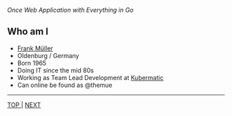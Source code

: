 *Once Web Application with Everything in Go*

## Who am I

* [Frank Müller](https://themue.dev)
* Oldenburg / Germany
* Born 1965
* Doing IT since the mid 80s
* Working as Team Lead Development at [Kubermatic](https://www.kubermatic.com/)
* Can online be found as @themue

---

[   TOP   ](../README.md) | [   NEXT   ](experience.md)
